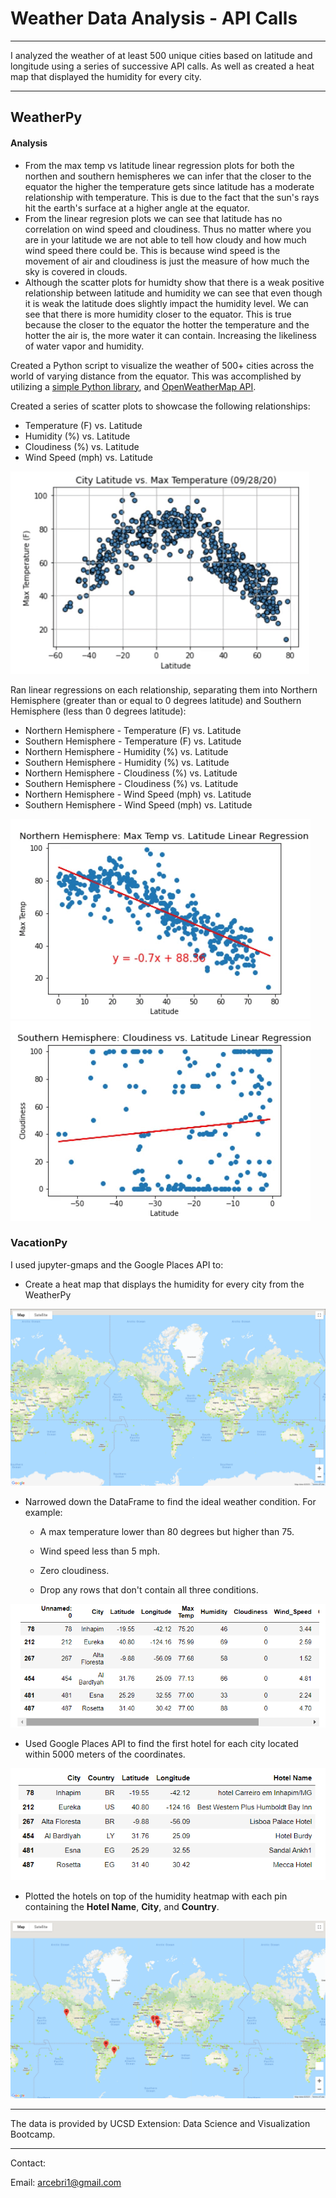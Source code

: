# Weather Data Analysis - API Calls

- - -

I analyzed the weather of at least 500 unique cities based on latitude and longitude using a series of successive API calls.
As well as created a heat map that displayed the humidity for every city.

- - -

## WeatherPy

#### Analysis
 * From the max temp vs latitude linear regression plots for both the northen and southern hemispheres we can infer that the closer to the equator the higher the temperature gets since latitude has a moderate relationship with temperature. This is due to the fact that the sun's rays hit the earth's surface at a higher angle at the equator.
 * From the linear regresion plots we can see that latitude has no correlation on wind speed and cloudiness. Thus no matter where you are in your latitude we are not able to tell how cloudy and how much wind speed there could be. This is because wind speed is the movement of air and cloudiness is just the measure of how much the sky is covered in clouds.
 * Although the scatter plots for humidty show that there is a weak positive relationship between latitude and humidity we can see that even though it is weak the latitude does slightly impact the humidity level. We can see that there is more humidity closer to the equator. This is true because the closer to the equator the hotter the temperature and the hotter the air is, the more water it can contain. Increasing the likeliness of water vapor and humidity.

Created a Python script to visualize the weather of 500+ cities across the world of varying distance from the equator. This was accomplished by utilizing a [simple Python library](https://pypi.python.org/pypi/citipy), and [OpenWeatherMap API](https://openweathermap.org/api).

Created a series of scatter plots to showcase the following relationships:

* Temperature (F) vs. Latitude
* Humidity (%) vs. Latitude
* Cloudiness (%) vs. Latitude
* Wind Speed (mph) vs. Latitude

![](images/weather.gif)


Ran linear regressions on each relationship, separating them into Northern Hemisphere (greater than or equal to 0 degrees latitude) and Southern Hemisphere (less than 0 degrees latitude):

* Northern Hemisphere - Temperature (F) vs. Latitude
* Southern Hemisphere - Temperature (F) vs. Latitude
* Northern Hemisphere - Humidity (%) vs. Latitude
* Southern Hemisphere - Humidity (%) vs. Latitude
* Northern Hemisphere - Cloudiness (%) vs. Latitude
* Southern Hemisphere - Cloudiness (%) vs. Latitude
* Northern Hemisphere - Wind Speed (mph) vs. Latitude
* Southern Hemisphere - Wind Speed (mph) vs. Latitude

![](images/north.gif)
![](images/south.gif)


### VacationPy

I used jupyter-gmaps and the Google Places API to:

* Create a heat map that displays the humidity for every city from the WeatherPy

![](VacationPy/HeatMaps/HeatMap1.png)

* Narrowed down the DataFrame to find the ideal weather condition. For example:

  * A max temperature lower than 80 degrees but higher than 75.

  * Wind speed less than 5 mph.

  * Zero cloudiness.

  * Drop any rows that don't contain all three conditions.

![](images/idealweatherdf.png)

* Used Google Places API to find the first hotel for each city located within 5000 meters of the coordinates.

![](images/nearbyhotels.png)

* Plotted the hotels on top of the humidity heatmap with each pin containing the **Hotel Name**, **City**, and **Country**.

![](VacationPy/HeatMaps/HeatMapMarkers.png)


- - -
The data is provided by UCSD Extension: Data Science and Visualization Bootcamp.
- - -

Contact:

Email: arcebri1@gmail.com